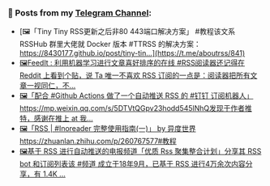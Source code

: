 ### 📰 Posts from my [Telegram Channel](https://t.me/s/aboutrss):
<!-- BLOG-POST-LIST:START -->
- [🖼「Tiny Tiny RSS更新之后非80 443端口解决方案」 #教程该文系 RSSHub 群里大佬就 Docker 版本 #TTRSS 的解决方案：https://8430177.github.io/post/tiny-tin...](https://t.me/aboutrss/841)
- [🖼FeedIt : 利用机器学习进行文章喜好排序的在线 #RSS阅读器还记得在 Reddit 上看到个贴，说 Ta 唯一不喜欢 RSS 订阅的一点是：阅读器把所有文章一视同仁，不...](https://t.me/aboutrss/840)
- [🖼「配合 #Github Actions 做了一个自动推送 RSS 的 #钉钉 订阅机器人」https://mp.weixin.qq.com/s/5DTVtQGpv23hodd545lNhQ发现于作者推特，感谢在推上 at 我...](https://t.me/aboutrss/839)
- [🖼「RSS | #Inoreader 完整使用指南(一)」 by 异度世界https://zhuanlan.zhihu.com/p/260767577#教程](https://t.me/aboutrss/838)
- [🖼基于 RSS 进行自动推送的电报频道「优质 Rss 聚集整合计划」分享其 RSS bot 和订阅列表该 #频道 成立于18年9月，已基于 RSS 进行4万余次内容分享，有 1.4K ...](https://t.me/aboutrss/837)
<!-- BLOG-POST-LIST:END -->

<!--
**AboutRSS/AboutRSS** is a ✨ _special_ ✨ repository because its `README.md` (this file) appears on your GitHub profile.

Here are some ideas to get you started:

- 🔭 I’m currently working on ...
- 🌱 I’m currently learning ...
- 👯 I’m looking to collaborate on ...
- 🤔 I’m looking for help with ...
- 💬 Ask me about ...
- 📫 How to reach me: ...
- 😄 Pronouns: ...
- ⚡ Fun fact: ...
-->
